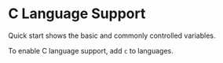 # C Language Support

Quick start shows the basic and commonly controlled variables.

To enable C language support, add `c` to languages.
